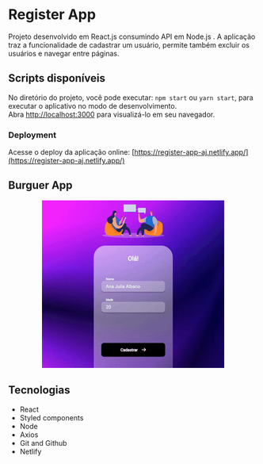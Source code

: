 # Register App

Projeto desenvolvido em React.js consumindo API em Node.js . A aplicação traz a funcionalidade de cadastrar um usuário, permite também excluir os usuários e navegar entre páginas.

## Scripts disponíveis

No diretório do projeto, você pode executar: `npm start` ou `yarn start`, para executar o aplicativo no modo de desenvolvimento.
\
Abra [http://localhost:3000](http://localhost:3000) para visualizá-lo em seu navegador.

### Deployment

Acesse o deploy da aplicação online: [https://register-app-aj.netlify.app/](https://register-app-aj.netlify.app/)

## Burguer App

<div align="center">
<img src="src/assets/app.gif">
</div>

## Tecnologias

- React
- Styled components
- Node
- Axios
- Git and Github
- Netlify
